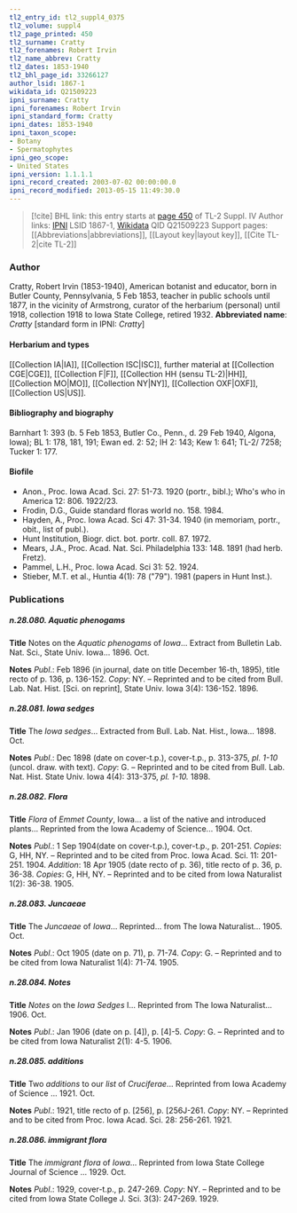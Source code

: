 ```yaml
---
tl2_entry_id: tl2_suppl4_0375
tl2_volume: suppl4
tl2_page_printed: 450
tl2_surname: Cratty
tl2_forenames: Robert Irvin
tl2_name_abbrev: Cratty
tl2_dates: 1853-1940
tl2_bhl_page_id: 33266127
author_lsid: 1867-1
wikidata_id: Q21509223
ipni_surname: Cratty
ipni_forenames: Robert Irvin
ipni_standard_form: Cratty
ipni_dates: 1853-1940
ipni_taxon_scope: 
- Botany
- Spermatophytes
ipni_geo_scope: 
- United States
ipni_version: 1.1.1.1
ipni_record_created: 2003-07-02 00:00:00.0
ipni_record_modified: 2013-05-15 11:49:30.0
---
```


> [!cite] BHL link: this entry starts at [page 450](https://www.biodiversitylibrary.org/page/33266127) of TL-2 Suppl. IV
> Author links: [IPNI](https://www.ipni.org/a/1867-1) LSID 1867-1, [Wikidata](https://www.wikidata.org/wiki/Q21509223) QID Q21509223
> Support pages: [[Abbreviations|abbreviations]], [[Layout key|layout key]], [[Cite TL-2|cite TL-2]]

### Author

Cratty, Robert Irvin (1853-1940), American botanist and educator, born in Butler County, Pennsylvania, 5 Feb 1853, teacher in public schools until 1877, in the vicinity of Armstrong, curator of the herbarium (personal) until 1918, collection 1918 to Iowa State College, retired 1932. 
**Abbreviated name**: *Cratty* \[standard form in IPNI: *Cratty*\]

#### Herbarium and types

[[Collection IA|IA]], [[Collection ISC|ISC]], further material at [[Collection CGE|CGE]], [[Collection F|F]], [[Collection HH (sensu TL-2)|HH]], [[Collection MO|MO]], [[Collection NY|NY]], [[Collection OXF|OXF]], [[Collection US|US]].

#### Bibliography and biography

Barnhart 1: 393 (b. 5 Feb 1853, Butler Co., Penn., d. 29 Feb 1940, Algona, Iowa); BL 1: 178, 181, 191; Ewan ed. 2: 52; IH 2: 143; Kew 1: 641; TL-2/ 7258; Tucker 1: 177.

#### Biofile

- Anon., Proc. Iowa Acad. Sci. 27: 51-73. 1920 (portr., bibl.); Who's who in America 12: 806. 1922/23.
- Frodin, D.G., Guide standard floras world no. 158. 1984.
- Hayden, A., Proc. Iowa Acad. Sci 47: 31-34. 1940 (in memoriam, portr., obit., list of publ.).
- Hunt Institution, Biogr. dict. bot. portr. coll. 87. 1972.
- Mears, J.A., Proc. Acad. Nat. Sci. Philadelphia 133: 148. 1891 (had herb. Fretz).
- Pammel, L.H., Proc. Iowa Acad. Sci 31: 52. 1924.
- Stieber, M.T. et al., Huntia 4(1): 78 ("79"). 1981 (papers in Hunt Inst.).

### Publications

##### n.28.080. Aquatic phenogams

**Title**
Notes on the *Aquatic phenogams* of *Iowa*... Extract from Bulletin Lab. Nat. Sci., State Univ. Iowa... 1896. Oct.

**Notes**
*Publ*.: Feb 1896 (in journal, date on title December 16-th, 1895), title recto of p. 136, p. 136-152. *Copy*: NY. – Reprinted and to be cited from Bull. Lab. Nat. Hist. \[Sci. on reprint\], State Univ. Iowa 3(4): 136-152. 1896.

##### n.28.081. Iowa sedges

**Title**
The *Iowa sedges*... Extracted from Bull. Lab. Nat. Hist., Iowa... 1898. Oct.

**Notes**
*Publ*.: Dec 1898 (date on cover-t.p.), cover-t.p., p. 313-375, *pl. 1-10* (uncol. draw. with text).
*Copy*: G. – Reprinted and to be cited from Bull. Lab. Nat. Hist. State Univ. Iowa 4(4): 313-375, *pl. 1-10.* 1898.

##### n.28.082. Flora

**Title**
*Flora* of *Emmet County*, Iowa... a list of the native and introduced plants... Reprinted from the Iowa Academy of Science... 1904. Oct.

**Notes**
*Publ*.: 1 Sep 1904(date on cover-t.p.), cover-t.p., p. 201-251. *Copies*: G, HH, NY. – Reprinted and to be cited from Proc. Iowa Acad. Sci. 11: 201-251. 1904.
*Addition*: 18 Apr 1905 (date recto of p. 36), title recto of p. 36, p. 36-38. *Copies*: G, HH, NY. – Reprinted and to be cited from Iowa Naturalist 1(2): 36-38. 1905.

##### n.28.083. Juncaeae

**Title**
The *Juncaeae* of *Iowa*... Reprinted... from The Iowa Naturalist... 1905. Oct.

**Notes**
*Publ*.: Oct 1905 (date on p. 71), p. 71-74. *Copy*: G. – Reprinted and to be cited from Iowa Naturalist 1(4): 71-74. 1905.

##### n.28.084. Notes

**Title**
*Notes* on the *Iowa Sedges* I... Reprinted from The Iowa Naturalist... 1906. Oct.

**Notes**
*Publ*.: Jan 1906 (date on p. \[4\]), p. \[4\]-5. *Copy*: G. – Reprinted and to be cited from Iowa Naturalist 2(1): 4-5. 1906.

##### n.28.085. additions

**Title**
Two *additions* to our *list* of *Cruciferae*... Reprinted from Iowa Academy of Science ... 1921. Oct.

**Notes**
*Publ*.: 1921, title recto of p. \[256\], p. \[256J-261. *Copy*: NY. – Reprinted and to be cited from Proc. Iowa Acad. Sci. 28: 256-261. 1921.

##### n.28.086. immigrant flora

**Title**
The *immigrant flora* of *Iowa*... Reprinted from Iowa State College Journal of Science ... 1929. Oct.

**Notes**
*Publ*.: 1929, cover-t.p., p. 247-269. *Copy*: NY. – Reprinted and to be cited from Iowa State College J. Sci. 3(3): 247-269. 1929.

